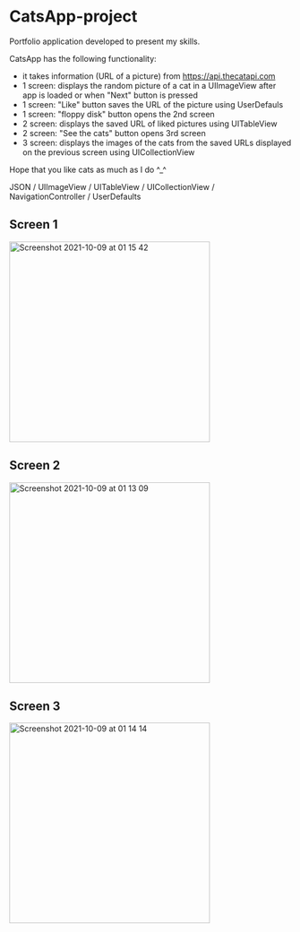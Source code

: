 # CatsApp-project
Portfolio application developed to present my skills.

CatsApp has the following functionality: 
 - it takes information (URL of a picture) from https://api.thecatapi.com
 - 1 screen: displays the random picture of a cat in a UIImageView after app is loaded or when "Next" button is pressed
 - 1 screen: "Like" button saves the URL of the picture using UserDefauls
 - 1 screen: "floppy disk" button opens the 2nd screen
 - 2 screen: displays the saved URL of liked pictures using UITableView
 - 2 screen: "See the cats" button opens 3rd screen
 - 3 screen: displays the images of the cats from the saved URLs displayed on the previous screen using UICollectionView
  
 Hope that you like cats as much as I do ^_^
 
 JSON / UIImageView / UITableView / UICollectionView / NavigationController / UserDefaults
 
 ## Screen 1
 <img width="358" alt="Screenshot 2021-10-09 at 01 15 42" src="https://user-images.githubusercontent.com/65097031/136630914-bff7f915-5f7f-4854-93a2-06e7d34dcfea.png">
 
 ## Screen 2
 <img width="358" alt="Screenshot 2021-10-09 at 01 13 09" src="https://user-images.githubusercontent.com/65097031/136630140-592ee7c0-7235-4932-9e35-3ae1db47c13d.png">
 
 ## Screen 3
 <img width="358" alt="Screenshot 2021-10-09 at 01 14 14" src="https://user-images.githubusercontent.com/65097031/136630734-7fc3e260-c6c6-4a3f-8db5-5fabfe063fbe.png">
